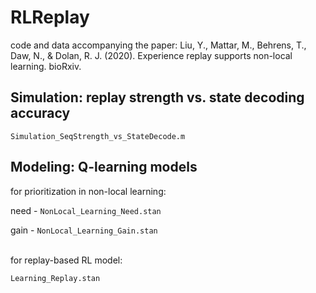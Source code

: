 # RLReplay
code and data accompanying the paper: Liu, Y., Mattar, M., Behrens, T., Daw, N., & Dolan, R. J. (2020). Experience replay supports non-local learning. bioRxiv.

## Simulation: replay strength vs. state decoding accuracy
``` Simulation_SeqStrength_vs_StateDecode.m ```

## Modeling: Q-learning models
for prioritization in non-local learning:

need - ``` NonLocal_Learning_Need.stan ```

gain - ``` NonLocal_Learning_Gain.stan ```  

<br />
for replay-based RL model:

``` Learning_Replay.stan ```
